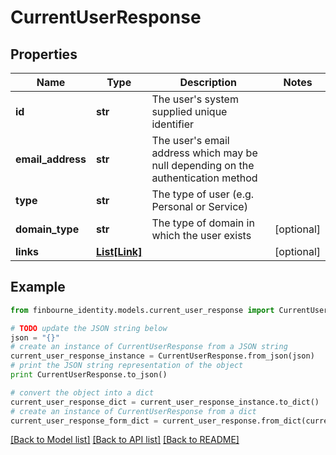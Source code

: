 # CurrentUserResponse


## Properties
Name | Type | Description | Notes
------------ | ------------- | ------------- | -------------
**id** | **str** | The user&#39;s system supplied unique identifier | 
**email_address** | **str** | The user&#39;s email address which may be null depending on the authentication method | 
**type** | **str** | The type of user (e.g. Personal or Service) | 
**domain_type** | **str** | The type of domain in which the user exists | [optional] 
**links** | [**List[Link]**](Link.md) |  | [optional] 

## Example

```python
from finbourne_identity.models.current_user_response import CurrentUserResponse

# TODO update the JSON string below
json = "{}"
# create an instance of CurrentUserResponse from a JSON string
current_user_response_instance = CurrentUserResponse.from_json(json)
# print the JSON string representation of the object
print CurrentUserResponse.to_json()

# convert the object into a dict
current_user_response_dict = current_user_response_instance.to_dict()
# create an instance of CurrentUserResponse from a dict
current_user_response_form_dict = current_user_response.from_dict(current_user_response_dict)
```
[[Back to Model list]](../README.md#documentation-for-models) [[Back to API list]](../README.md#documentation-for-api-endpoints) [[Back to README]](../README.md)


